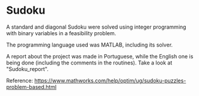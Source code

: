 # Sudoku

A standard and diagonal Sudoku were solved using integer programming with binary variables in a feasibility problem.

The programming language used was MATLAB, including its solver.

A report about the project was made in Portuguese, while the English one is being done (including the comments in the routines). Take a look at "Sudoku_report".

Reference: https://www.mathworks.com/help/optim/ug/sudoku-puzzles-problem-based.html
